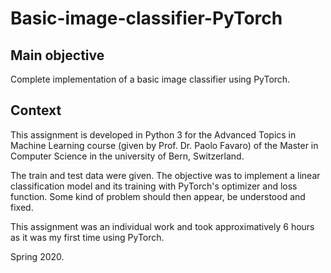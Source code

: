 # Basic-image-classifier-PyTorch

## Main objective

Complete implementation of a basic image classifier using PyTorch.

## Context

This assignment is developed in Python 3 for the Advanced Topics in Machine Learning course (given by Prof. Dr. Paolo Favaro) of the Master in Computer Science in the university of Bern, Switzerland.

The train and test data were given. The objective was to implement a linear classification model and its training with PyTorch's optimizer and loss function. Some kind of problem should then appear, be understood and fixed.

This assignment was an individual work and took approximatively 6 hours as it was my first time using PyTorch.

Spring 2020.

